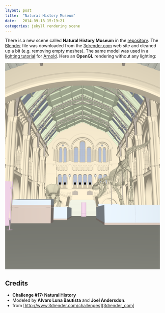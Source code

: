```yaml
---
layout: post
title:  "Natural History Museum"
date:   2014-09-18 15:19:21
categories: jekyll rendering scene
---
```


There is a new scene called __Natural History Museum__ in the
[repository][repo]. The [Blender][blender] file was downloaded from
the [3drender.com][3drender_com] web site and cleaned up a bit
(e.g. removing empty meshes). The same model was used in a [lighting
tutorial][lighting-tutorial] for [Arnold][arnold]. Here an __OpenGL__
rendering without any lighting:

<img src="/assets/natural_history_museum.png" alt="New scene 'Natural
History Museum' OpenGL rendered." width="600" class="img-thumbnail"/>

Credits
-------

* __Challenge #17: Natural History__
* Modeled by __Alvaro Luna Bautista__ and __Joel Andersdon__.
* from [http://www.3drender.com/challenges][3drender_com]

[repo]:              https://github.com/wahn/export_multi/tree/master/10_natural_history_museum
[blender]:           http://www.blender.org
[3drender_com]:      http://www.3drender.com/challenges
[lighting-tutorial]: https://support.solidangle.com/display/mayatut/Lighting+the+Natural+History+Museum
[arnold]:            https://www.solidangle.com/arnold
